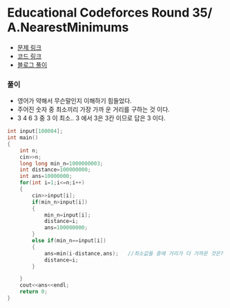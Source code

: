 # Educational Codeforces Round 35/ A.NearestMinimums
* [문제 링크](http://codeforces.com/problemset/problem/911/A)
* [코드 링크](https://github.com/rim0621/Rookie/tree/master/2.Codeforces)
* [블로그 풀이](http://rim0621.tistory.com/category/SW/Algorithm)
### 풀이
* 영어가 약해서 무슨말인지 이해하기 힘들었다.
* 주어진 숫자 중 최소끼리 가장 가까 운 거리를 구하는 것 이다.
* 3 4 6 3 중 3 이 최소.. 3 에서 3은 3칸 이므로 답은 3 이다.

```C++
int input[100004];
int main()
{
	int n;
	cin>>n;
	long long min_n=1000000003;
	int distance=100000000;
	int ans=10000000;
	for(int i=1;i<=n;i++)
	{
		cin>>input[i];
		if(min_n>input[i])
		{
			min_n=input[i];
			distance=i;
			ans=100000000;
		}
		else if(min_n==input[i])
		{
			ans=min(i-distance,ans);   //최소값들 중에 거리가 더 가까운 것은?
			distance=i;
		}

	}
	cout<<ans<<endl;
	return 0;
}

```
